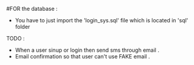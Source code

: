 #FOR the database :
- You have to just import the 'login_sys.sql' file which is located in 'sql' folder


TODO :
- When a user sinup or login then send sms through email .
- Email confirmation so that user can't use FAKE email .


